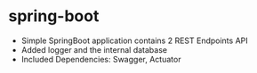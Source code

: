 # spring-boot

- Simple SpringBoot application contains 2 REST Endpoints API
- Added logger and the internal database
- Included Dependencies: Swagger, Actuator
